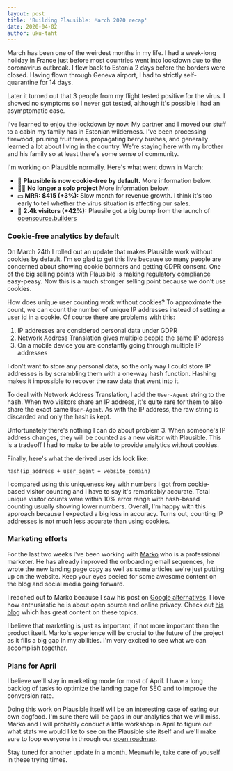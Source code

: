 ```yaml
---
layout: post
title: 'Building Plausible: March 2020 recap'
date: 2020-04-02
author: uku-taht
---
```


March has been one of the weirdest months in my life. I had a week-long holiday in France just before
most countries went into lockdown due to the coronavirus outbreak. I flew back to Estonia 2 days
before the borders were closed. Having flown through Geneva airport, I had to strictly self-quarantine
for 14 days.

Later it turned out that 3 people from my flight tested positive for the virus. I showed no symptoms so
I never got tested, although it's possible I had an asymptomatic case.

I've learned to enjoy the lockdown by now. My partner and I moved our stuff to a cabin my family has
in Estonian wilderness. I've been processing firewood, pruning fruit trees, propagating berry bushes,
and generally learned a lot about living in the country. We're staying here with my brother and his family
so at least there's some sense of community.

I'm working on Plausible normally. Here's what went down in March:

* 🍪 **Plausible is now cookie-free by default.** More information below.
* 🤜🤛 **No longer a solo project** More information below.
* 💵 **MRR: $415 (+3%):** Slow month for revenue growth. I think it's too early to tell whether the virus situation is affecting
our sales.
* 👩 **2.4k visitors (+42%):** Plausile got a big bump from the launch of [opensource.builders](https://opensource.builders)


### Cookie-free analytics by default

On March 24th I rolled out an update that makes Plausible work without cookies by default. I'm so glad
to get this live because so many people are concerned about showing cookie banners and getting GDPR consent.
One of the big selling points with Plausible is making [regulatory compliance](https://plausible.io/data-policy) easy-peasy.
Now this is a much stronger selling point because we don't use cookies.

How does unique user counting work without cookies? To approximate the count, we can count the number of
unique IP addresses instead of setting a user id in a cookie. Of course there are problems with this:
1. IP addresses are considered personal data under GDPR
2. Network Address Translation gives multiple people the same IP address
3. On a mobile device you are constantly going through multiple IP addresses

I don't want to store any personal data, so the only way I could store IP addresses is by scrambling them with
a one-way hash function. Hashing makes it impossible to recover the raw data that went into it.

To deal with Network Address Translation, I add the `User-Agent` string to the hash. When two visitors
share an IP address, it's quite rare for them to also share the exact same `User-Agent`. As with the IP
address, the raw string is discarded and only the hash is kept.

Unfortunately there's nothing I can do about problem 3. When someone's IP address changes, they will be counted as a new visitor with
Plausible. This is a tradeoff I had to make to be able to provide analytics without cookies.

Finally, here's what the derived user ids look like:

```
hash(ip_address + user_agent + website_domain)
```


I compared using this uniqueness key with numbers I got from cookie-based visitor counting and I have to say it's remarkably
accurate. Total unique visitor counts were within 10% error range with hash-based counting usually showing lower numbers. Overall,
I'm happy with this approach because I expected a big loss in accuracy. Turns out, counting IP addresses is not much less accurate than
using cookies.

### Marketing efforts

For the last two weeks I've been working with [Marko](https://twitter.com/markosaric) who is a professional marketer. He has already
improved the onboarding email sequences, he wrote the new landing page copy as well as some articles
we're just putting up on the website. Keep your eyes peeled for some awesome content on the blog and social media going forward.

I reached out to Marko because I saw his post on [Google alternatives](https://markosaric.com/degoogleify/). I love how enthusiastic
he is about open source and online privacy. Check out [his blog](https://markosaric.com/) which has great content on these topics.

I believe that marketing is just as important, if not more important than the product itself.
Marko's experience will be crucial to the future of the project as it fills a big gap in my abilities. I'm very
excited to see what we can accomplish together.

### Plans for April

I believe we'll stay in marketing mode for most of April. I have a long backlog of tasks to optimize the landing page for SEO
and to improve the conversion rate.

Doing this work on Plausible itself will be an interesting case of eating our own dogfood. I'm sure there will be gaps in our
analytics that we will miss. Marko and I will probably conduct a little workshop in April to figure out what stats we
would like to see on the Plausible site itself and we'll make sure to loop everyone in through our [open roadmap](https://feedback.plausible.io/roadmap).

Stay tuned for another update in a month. Meanwhile, take care of youself in these trying times.
